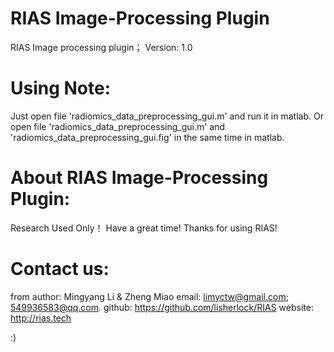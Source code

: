 # RIAS Image-Processing Plugin
RIAS Image processing plugin；
Version: 1.0

# Using Note:
Just open file 'radiomics_data_preprocessing_gui.m' and run it in matlab.
Or open file 'radiomics_data_preprocessing_gui.m' and 'radiomics_data_preprocessing_gui.fig' in the same time in matlab.

# About RIAS Image-Processing Plugin:
Research Used Only！
Have a great time!
Thanks for using RIAS!

# Contact us:
from author: Mingyang Li  &  Zheng Miao 
email: limyctw@gmail.com;  549936583@qq.com.
github: https://github.com/lisherlock/RIAS
website: http://rias.tech

:)
